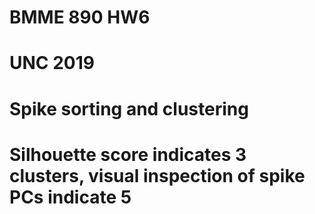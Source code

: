 # BMME 890 HW6
# UNC 2019
# Spike sorting and clustering

# Silhouette score indicates 3 clusters, visual inspection of spike PCs indicate 5
